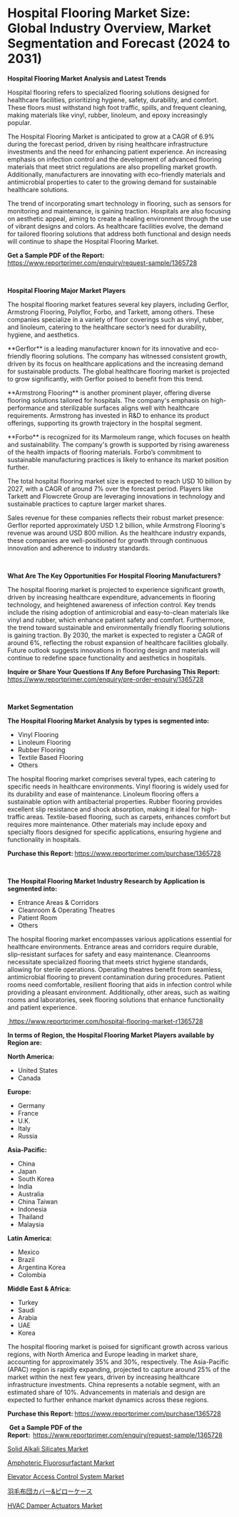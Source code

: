 <p><h1>Hospital Flooring Market Size: Global Industry Overview, Market Segmentation and Forecast (2024 to 2031)</h1></p><p><strong>Hospital Flooring Market Analysis and Latest Trends</strong></p>
<p><p>Hospital flooring refers to specialized flooring solutions designed for healthcare facilities, prioritizing hygiene, safety, durability, and comfort. These floors must withstand high foot traffic, spills, and frequent cleaning, making materials like vinyl, rubber, linoleum, and epoxy increasingly popular. </p><p>The Hospital Flooring Market is anticipated to grow at a CAGR of 6.9% during the forecast period, driven by rising healthcare infrastructure investments and the need for enhancing patient experience. An increasing emphasis on infection control and the development of advanced flooring materials that meet strict regulations are also propelling market growth. Additionally, manufacturers are innovating with eco-friendly materials and antimicrobial properties to cater to the growing demand for sustainable healthcare solutions. </p><p>The trend of incorporating smart technology in flooring, such as sensors for monitoring and maintenance, is gaining traction. Hospitals are also focusing on aesthetic appeal, aiming to create a healing environment through the use of vibrant designs and colors. As healthcare facilities evolve, the demand for tailored flooring solutions that address both functional and design needs will continue to shape the Hospital Flooring Market.</p></p>
<p><strong>Get a Sample PDF of the Report:&nbsp;</strong> <a href="https://www.reportprimer.com/enquiry/request-sample/1365728">https://www.reportprimer.com/enquiry/request-sample/1365728</a></p>
<p>&nbsp;</p>
<p><strong>Hospital Flooring Major Market Players</strong></p>
<p><p>The hospital flooring market features several key players, including Gerflor, Armstrong Flooring, Polyflor, Forbo, and Tarkett, among others. These companies specialize in a variety of floor coverings such as vinyl, rubber, and linoleum, catering to the healthcare sector’s need for durability, hygiene, and aesthetics.</p><p>**Gerflor** is a leading manufacturer known for its innovative and eco-friendly flooring solutions. The company has witnessed consistent growth, driven by its focus on healthcare applications and the increasing demand for sustainable products. The global healthcare flooring market is projected to grow significantly, with Gerflor poised to benefit from this trend.</p><p>**Armstrong Flooring** is another prominent player, offering diverse flooring solutions tailored for hospitals. The company's emphasis on high-performance and sterilizable surfaces aligns well with healthcare requirements. Armstrong has invested in R&D to enhance its product offerings, supporting its growth trajectory in the hospital segment.</p><p>**Forbo** is recognized for its Marmoleum range, which focuses on health and sustainability. The company's growth is supported by rising awareness of the health impacts of flooring materials. Forbo’s commitment to sustainable manufacturing practices is likely to enhance its market position further.</p><p>The total hospital flooring market size is expected to reach USD 10 billion by 2027, with a CAGR of around 7% over the forecast period. Players like Tarkett and Flowcrete Group are leveraging innovations in technology and sustainable practices to capture larger market shares.</p><p>Sales revenue for these companies reflects their robust market presence: Gerflor reported approximately USD 1.2 billion, while Armstrong Flooring's revenue was around USD 800 million. As the healthcare industry expands, these companies are well-positioned for growth through continuous innovation and adherence to industry standards.</p></p>
<p>&nbsp;</p>
<p><strong>What Are The Key Opportunities For Hospital Flooring Manufacturers?</strong></p>
<p><p>The hospital flooring market is projected to experience significant growth, driven by increasing healthcare expenditure, advancements in flooring technology, and heightened awareness of infection control. Key trends include the rising adoption of antimicrobial and easy-to-clean materials like vinyl and rubber, which enhance patient safety and comfort. Furthermore, the trend toward sustainable and environmentally friendly flooring solutions is gaining traction. By 2030, the market is expected to register a CAGR of around 6%, reflecting the robust expansion of healthcare facilities globally. Future outlook suggests innovations in flooring design and materials will continue to redefine space functionality and aesthetics in hospitals.</p></p>
<p><strong>Inquire or Share Your Questions If Any Before Purchasing This Report:</strong> <a href="https://www.reportprimer.com/enquiry/pre-order-enquiry/1365728">https://www.reportprimer.com/enquiry/pre-order-enquiry/1365728</a></p>
<p>&nbsp;</p>
<p><strong>Market Segmentation</strong></p>
<p><strong>The Hospital Flooring Market Analysis by types is segmented into:</strong></p>
<p><ul><li>Vinyl Flooring</li><li>Linoleum Flooring</li><li>Rubber Flooring</li><li>Textile Based Flooring</li><li>Others</li></ul></p>
<p><p>The hospital flooring market comprises several types, each catering to specific needs in healthcare environments. Vinyl flooring is widely used for its durability and ease of maintenance. Linoleum flooring offers a sustainable option with antibacterial properties. Rubber flooring provides excellent slip resistance and shock absorption, making it ideal for high-traffic areas. Textile-based flooring, such as carpets, enhances comfort but requires more maintenance. Other materials may include epoxy and specialty floors designed for specific applications, ensuring hygiene and functionality in hospitals.</p></p>
<p><strong>Purchase this Report:&nbsp;</strong><a href="https://www.reportprimer.com/purchase/1365728">https://www.reportprimer.com/purchase/1365728</a></p>
<p>&nbsp;</p>
<p><strong>The Hospital Flooring Market Industry Research by Application is segmented into:</strong></p>
<p><ul><li>Entrance Areas & Corridors</li><li>Cleanroom & Operating Theatres</li><li>Patient Room</li><li>Others</li></ul></p>
<p><p>The hospital flooring market encompasses various applications essential for healthcare environments. Entrance areas and corridors require durable, slip-resistant surfaces for safety and easy maintenance. Cleanrooms necessitate specialized flooring that meets strict hygiene standards, allowing for sterile operations. Operating theatres benefit from seamless, antimicrobial flooring to prevent contamination during procedures. Patient rooms need comfortable, resilient flooring that aids in infection control while providing a pleasant environment. Additionally, other areas, such as waiting rooms and laboratories, seek flooring solutions that enhance functionality and patient experience.</p></p>
<p><a href="https://www.reportprimer.com/hospital-flooring-market-r1365728">&nbsp;https://www.reportprimer.com/hospital-flooring-market-r1365728</a></p>
<p><strong>In terms of Region, the Hospital Flooring Market Players available by Region are:</strong></p>
<p>
    <p> <strong> North America: </strong>
        <ul>
            <li>United States</li>
            <li>Canada</li>
        </ul>
        </p> 
    <p> <strong> Europe: </strong>
        <ul>
            <li>Germany</li>
            <li>France</li>
            <li>U.K.</li>
            <li>Italy</li>
            <li>Russia</li>
        </ul>
        </p> 
    <p> <strong> Asia-Pacific: </strong>
        <ul>
            <li>China</li>
            <li>Japan</li>
            <li>South Korea</li>
            <li>India</li>
            <li>Australia</li>
            <li>China Taiwan</li>
            <li>Indonesia</li>
            <li>Thailand</li>
            <li>Malaysia</li>
        </ul>
        </p> 
    <p> <strong> Latin America: </strong>
        <ul>
            <li>Mexico</li>
            <li>Brazil</li>
            <li>Argentina Korea</li>
            <li>Colombia</li>
        </ul>
        </p> 
    <p> <strong> Middle East & Africa: </strong>
        <ul>
            <li>Turkey</li>
            <li>Saudi</li>
            <li>Arabia</li>
            <li>UAE</li>
            <li>Korea</li>
        </ul>
    </p>
    </p>
<p><p>The hospital flooring market is poised for significant growth across various regions, with North America and Europe leading in market share, accounting for approximately 35% and 30%, respectively. The Asia-Pacific (APAC) region is rapidly expanding, projected to capture around 25% of the market within the next few years, driven by increasing healthcare infrastructure investments. China represents a notable segment, with an estimated share of 10%. Advancements in materials and design are expected to further enhance market dynamics across these regions.</p></p>
<p><strong>Purchase this Report: </strong><a href="https://www.reportprimer.com/purchase/1365728">https://www.reportprimer.com/purchase/1365728</a></p>
<p>&nbsp;<strong>Get a Sample PDF of the Report:&nbsp;&nbsp;</strong><a href="https://www.reportprimer.com/enquiry/request-sample/1365728">https://www.reportprimer.com/enquiry/request-sample/1365728</a></p>
<p><strong></strong></p>
<p><p><a href="https://issuu.com/reportprime-2/docs/solid-alkali-silicates-market-size-_589071454b0e88">Solid Alkali Silicates Market</a></p><p><a href="https://issuu.com/reportprime-2/docs/amphoteric-fluorosurfactant-market-_8addd29b8094d3">Amphoteric Fluorosurfactant Market</a></p><p><a href="https://www.linkedin.com/pulse/elevator-access-control-system-market-forecast-global-trends-yjsyf">Elevator Access Control System Market</a></p><p><a href="https://medium.com/@jodyw20/%E3%82%B0%E3%83%AD%E3%83%BC%E3%83%90%E3%83%AB%E3%83%80-comforter-%E3%82%AB%E3%83%90%E3%83%BC%E3%81%A8%E3%83%94%E3%83%AD%E3%83%BC%E3%82%B1%E3%83%BC%E3%82%B9%E5%B8%82%E5%A0%B4-%E3%83%88%E3%83%AC%E3%83%B3%E3%83%89%E5%88%86%E6%9E%90%E3%81%A8%E5%B0%86%E6%9D%A5%E3%81%AE%E6%88%90%E9%95%B7%E5%B1%95%E6%9C%9B-2024-2031-c6877076109f">羽毛布団カバー&ピローケース</a></p><p><a href="https://medium.com/@mduzzalmduzzal601/future-of-hvac-damper-actuators-market-global-market-forecast-and-market-trends-2024-2031-66cd742655b8?postPublishedType=repub">HVAC Damper Actuators Market</a></p></p>